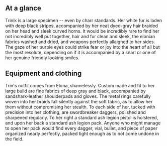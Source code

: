 ## At a glance
Trinik is a large specimen -- even by charr standards. Her white fur is laden with deep black stripes, accompanied by her neat dyed-gray hair braided on her head and sleek curved horns. It would be incredibly rare to find her not incredibly well put together, hair and fur clean and sleek, the elonian fabrics washed and dried, and weapons perfectly allaigned to her sides. The gaze of her purple eyes could strike fear or joy into the heart of all but the most resolute, depending on if it is accompanied by a snarl or one of her genuine friendly looking smiles.

## Equipment and clothing
Trin's outfit comes from Elona, shamelessly. Custom made and fit to her large build are fine fabrics of deep gray and black, accompanied by sandshark-leather shoulderpads and gloves. The metal rings carefully woven into her braids fall silently against the soft fabric, as to allow her them without compromising her stealth. To each side of her, tucked with precision into her clothing, are swordbreaker daggers, polished and sharpened regularly. To her right a standard ash legion pistol is holstered, and upon her back a standard ash legion pack. Anyone who might manage to open her pack would find every dagger, vial, bullet, and piece of paper organized nearly perfectly, packed tight enough as to not come undone in the field.
